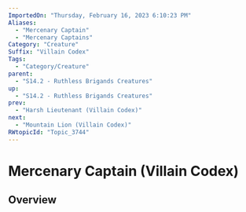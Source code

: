 ```yaml
---
ImportedOn: "Thursday, February 16, 2023 6:10:23 PM"
Aliases:
  - "Mercenary Captain"
  - "Mercenary Captains"
Category: "Creature"
Suffix: "Villain Codex"
Tags:
  - "Category/Creature"
parent:
  - "S14.2 - Ruthless Brigands Creatures"
up:
  - "S14.2 - Ruthless Brigands Creatures"
prev:
  - "Harsh Lieutenant (Villain Codex)"
next:
  - "Mountain Lion (Villain Codex)"
RWtopicId: "Topic_3744"
---
```

# Mercenary Captain (Villain Codex)
## Overview
